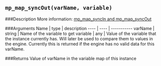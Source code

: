 ``mp_map_syncOut(varName, variable)``
--------------

###Description
More information: [mp_map_syncIn and mp_map_syncOut](concepts/instancevars)

###Arguments
Name | type | description
---- | ---- | -----------
varName | string | Name of the variable to get
variable | any | Value of the variable that the instance currently has. Will later be used to compare them to values in the engine. Currently this is returned if the engine has no valid data for this varName.

###Returns
Value of varName in the variable map of this instance